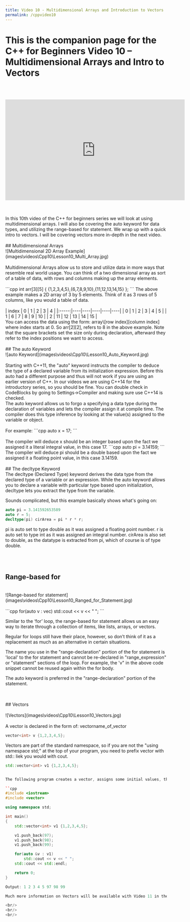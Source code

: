 ```yaml
---
title: Video 10 - Multidimensional Arrays and Introduction to Vectors
permalink: /cppvideo10
---
```


# This is the companion page for the C++ for Beginners Video 10 – Multidimensional Arrays and Intro to Vectors
<br/>
<br/>
<p align="center">
<iframe width="560" height="315" src="https://www.youtube.com/embed/U30xCSerpXM" frameborder="0" allow="accelerometer; autoplay; encrypted-media; gyroscope; picture-in-picture" allowfullscreen></iframe>
</p>
<br/>
<br/>
In this 10th video of the C++ for beginners series we will look at using multidimensional arrays. I will also be covering the auto keyword for data types, and utilizing the range-based for statement. We wrap up with a quick intro to vectors. I will be covering vectors more in-depth in the next video.
<br/>
<br/>
## Multidimensional Arrays
<br/>
![Multidimensional 2D Array Example](images\videos\Cpp10\Lesson10_Multi_Array.jpg)
<br/>
<br/>
Multidimensional Arrays allow us to store and utilize data in more ways that resemble real world usage. You can think of a two dimensional array as sort of a table of data, with rows and columns making up the array elements.
<br/>
<br/>
```cpp
int arr[3][5] { {1,2,3,4,5},{6,7,8,9,10},{11,12,13,14,15} };
```
The above example makes a 2D array of 3 by 5 elements. Think of it as 3 rows of 5 columns, like you would a table of data.
<br/>
<br/>
| index | 0  | 1  | 2  | 3  | 4  |
|:-----:|----|----|----|----|----|
|   0   | 1  | 2  | 3  | 4  | 5  |
|   1   | 6  | 7  | 8  | 9  | 10 |
|   2   | 11 | 12 | 13 | 14 | 15 |
<br/>
You can access the data using the form: array\[row index][column index] where index starts at 0. So arr[2][2], refers to 8 in the above example.
Note that the square brackets set the size only during declaration, afterward they refer to the index positions we want to access.
<br/>
<br/>
## The auto Keyword
<br/>
![auto Keyword](images\videos\Cpp10\Lesson10_Auto_Keyword.jpg)
<br/>
<br/>
Starting with C++11, the "auto" keyword instructs the compiler to deduce the type of a declared variable from its initialization expression. Before this auto had a different purpose and thus will not work if you are using an earlier version of C++. In our videos we are using C++14 for the introductory series, so you should be fine. You can double check in CodeBlocks by going to Settings->Compiler and making sure use C++14 is checked.
<br/>
The auto keyword allows us to forgo a specifying a data type during the declaration of variables and lets the compiler assign it at compile time. The compiler does this type inference by looking at the value(s) assigned to the variable or object.
<br/>
<br/>
For example:
```cpp
auto x = 17;
```
<br/>
<br/>
The compiler will deduce x should be an integer based upon the fact we assigned it a literal integral value, in this case 17.
```cpp
auto pi = 3.14159;
```
The compiler will deduce pi should be a double based upon the fact we assigned it a floating point value, in this case 3.14159.
<br/>
<br/>
## The decltype Keyword
<br/>
The decltype (Declared Type) keyword derives the data type from the declared type of a variable or an expression. While the auto keyword allows you to declare a variable with particular type based upon initialization, decltype lets you extract the type from the variable.

Sounds complicated, but this example basically shows what's going on:
```cpp
auto pi = 3.141592653589
auto r = 5;
decltype(pi) cirArea = pi * r * r;
```
pi is auto set to type double as it was assigned a floating point number.
r is auto set to type int as it was assigned an integral number.
cirArea is also set to double, as the datatype is extracted from pi, which of course is of type double.

<br/>
<br/>

## Range-based for
<br/>
![Range-based for statement](images\videos\Cpp10\Lesson10_Ranged_for_Statement.jpg)
<br/>
<br/>
```cpp
for(auto v : vec)
    std::cout << v << " ";            
```

Similar to the ‘for’ loop, the range-based for statement allows us an easy way to iterate through a collection of items, like lists, arrays, or vectors.

Regular for loops still have their place, however, so don’t think of it as a replacement as much as an alternative in certain situations.

The name you use in the "range-declaration" portion of the for statement is 'local' to the for statement and cannot be re-declared in "range_expression" or "statement" sections of the loop. For example, the 'v" in the above code snippet cannot be reused again within the for body.

The auto keyword is preferred in the "range-declaration" portion of the statement.

<br/>
<br/>
## Vectors
<br/>
<br/>
![Vectors](images\videos\Cpp10\Lesson10_Vectors.jpg)
<br/>
<br/>
A vector is declared in the form of: vector<datatype>name_of_vector

```cpp
vector<int> v {1,2,3,4,5};
```
Vectors are part of the standard namespace, so if you are not the "using namespace std;" at the top of your program, you need to prefix vector with std:: liek you would with cout.
```cpp
std::vector<int> v1 {1,2,3,4,5};


The following program creates a vector, assigns some initial values, then it uses the pushback function to add 3 more data items, and finally uses a range-based for statement to print the contents to the screen.

``cpp
#include <iostream>
#include <vector>

using namespace std;

int main()
{
    std::vector<int> v1 {1,2,3,4,5};

    v1.push_back(97);
    v1.push_back(98);
    v1.push_back(99);

    for(auto &v : v1)
        std::cout << v << " ";
    std::cout << std::endl;

    return 0;
}

Output: 1 2 3 4 5 97 98 99

Much more information on Vectors will be available with Video 11 in the series.

<br/>
<br/>
<br/>
